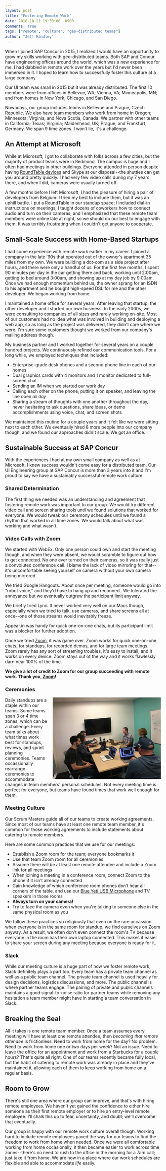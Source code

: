 ```yaml
---
layout: post
title: "Fostering Remote Work"
date: 2018-10-21 19:30:00 -0900
comments: true
tags: ["remote", "culture", "geo-distributed teams"]
author: "Jeff Handley"
---
```

When I joined SAP Concur in 2015, I realized I would have an opportunity to grow my skills working with geo-distributed teams. Both SAP and Concur have engineering offices around the world, which was a new experience for me. I had dabbled in remote work over the years but I'd never been immersed in it. I hoped to learn how to successfully foster this culture at a large company.

Our UI team was small in 2015 but it was already distributed. The first 10 members were from offices in Bellevue, WA; Vienna, VA; Minneapolis, MN; and from homes in New York, Chicago, and San Diego.

Nowadays, our group includes teams in Bellevue and Prague, Czech Republic. We also have team members who work from home in Oregon; Minnesota; Virginia; and Nova Scotia, Canada. We partner with other teams in California; Texas; Virginia; Maidenhead, UK; Prague; and Frankfurt, Germany. We span 9 time zones. I won't lie, it's a challenge.

## An Attempt at Microsoft
While at Microsoft, I got to collaborate with folks across a few cities, but the majority of product teams were in Redmond. The campus is huge and I often had meetings in other buildings. Everyone attended in person despite having [RoundTable devices](https://en.wikipedia.org/wiki/Microsoft_RoundTable) and Skype at our disposal--the shuttles can get you around pretty quickly. I had very few video calls during my 7 years there, and when I did, cameras were usually turned off.

A few months before I left Microsoft, I had the pleasure of hiring a pair of developers from Belgium. I tried my best to include them, but it was an uphill battle. I put a RoundTable in our standup space; I included dial-in instructions on meetings; I taught dozens of coworkers how to connect audio and turn on their cameras; and I emphasized that these remote team members were online late at night, so we should do our best to engage with them. It was terribly frustrating when I couldn't get anyone to cooperate.

## Small-Scale Success with Home-Based Startups
I had some experience with remote work earlier in my career. I joined a company in the late '90s that operated out of the owner's apartment 35 miles from my own. We were building a dot-com as a side project after hours, and there were only a handful of us. For the first few months, I spent 90 minutes per day in the car getting there and back, working until 2:00am, getting to bed around 3:00am, and showing up at my day job by 9:00am. Once we had enough momentum behind us, the owner sprang for an ISDN to his apartment and he bought high-speed DSL for me and the other developer. We began working from home.

I maintained a home office for several years. After leaving that startup, the other developer and I started our own business. In the early 2000s, we were consulting to companies of all sizes and rarely working on-site. Most of our customers had no idea what was involved in building and deploying a web app, so as long as the project was delivered, they didn't care where we were. I'm sure some customers thought we worked from our company's mailing address though.

My business partner and I worked together for several years on a couple hundred projects. We continuously refined our communication tools. For a long while, we employed techniques that included:

* Enterprise-grade desk phones and a second phone line in each of our homes
* Dual graphics cards with 4 monitors and 1 monitor dedicated to full-screen chat
* Sending an IM when we started our work day
* Calling each other on the phone, putting it on speaker, and leaving the line open _all day_
* Sharing a stream of thoughts with one another throughout the day, never hesitating to ask questions, share ideas, or demo accomplishments using voice, chat, and screen shots

We maintained this routine for a couple years and it felt like we were sitting next to each other. We eventually hired 8 more people into our company though, and we found our approaches didn't scale. We got an office.

## Sustainable Success at SAP Concur
With the experiences I had at my own small company as well as at Microsoft, I knew success wouldn't come easy for a distributed team. Our UI Engineering group at SAP Concur is more than 3 years into it and I'm proud to say we have a sustainably successful remote work culture.

### Shared Determination
The first thing we needed was an understanding and agreement that fostering remote work was important to our group. We would try different video call and screen sharing tools until we found solutions that worked for everyone. We would tweak our ceremony schedules until we found a rhythm that worked in all time zones. We would talk about what was working and what wasn't.

### Video Calls with Zoom
We started with WebEx. Only one person could own and start the meeting though, and when they were absent, we would scramble to figure out how to get connected. No one ever turned on their cameras, so it was really just a convoluted conference call. I blame the lack of video mirroring for that--it's uncomfortable seeing yourself on camera without your own camera being mirrored.

We tried Google Hangouts. About once per meeting, someone would go into "robot voice," and they'd have to hang up and reconnect. We tolerated the annoyance but we eventually outgrew the participant limit anyway.

We briefly tried Lync. It never worked very well on our Macs though, especially when we tried to talk, use cameras, and share screens all at once--one of those streams would inevitably freeze.

Appear.in was handy for quick one-on-one chats, but its participant limit was a blocker for further adoption.

Once we tried [Zoom](https://zoom.us), it was game over. Zoom works for quick one-on-one chats, for standups, for recorded demos, and for large team meetings. Zoom rarely has any sort of streaming troubles, it's easy to install, and it works on every device. Zoom stays out of the way and it works flawlessly darn near 100% of the time.

**We give a lot of credit to Zoom for our group succeeding with remote work. Thank you, [Zoom](https://twitter.com/zoom_us)!**

### Ceremonies
<img src="/img/postimages/2018-10-21-fostering-remote-work/standup.jpg" style="float:right; margin-left: 1em; width: 350px;" alt="standup meeting with everyone connected to Zoom" />
Daily standups are a staple within our teams. Some teams span 3 or 4 time zones, which can be a challenge. Every team talks about what times work best for standups, reviews, and sprint planning ceremonies. Teams occassionally rearrange ceremonies to accommodate changes in team members' personal schedules. Not every meeting time is perfect for everyone, but teams have found times that work well enough for them.

### Meeting Culture
Our Scrum Masters guide all of our teams to create working agreements. Since most of our teams have at least one remote team member, it's common for those working agreements to include statements about catering to remote members.

Here are some common practices that we use for our meetings:

* Establish a Zoom room for the team; everyone bookmarks it
* Use that team Zoom room for all ceremonies
* Assume there will be at least one remote attendee and include a Zoom link for all meetings
* When joining a meeting in a conference room, connect Zoom to the phone if it isn't already connected
* Gain knowledge of which conference room phones don't hear all corners of the table, and use our [Blue Yeti USB Microphone](https://amzn.to/2PNeP7N) and TV speakers in those rooms
* **Always turn on your camera!**
* Try to face the camera even when you're talking to someone else in the same physical room as you

We follow these practices so religiously that even on the rare occassion when everyone is in the same room for standup, we find ourselves on Zoom anyway. As a result, we often don't even connect the room's TV because everyone in the room has their own laptop connected. This makes it easier to share your screen during any meeting because everyone is ready for it.

### Slack
While our meeting culture is a huge part of how we foster remote work, Slack definitely plays a part too. Every team has a private team channel as well as a public team channel. The private team channel is used heavily for design decisions, logistics discussions, and more. The public channel is where partner teams engage. The pairing of private and public channels maintains a good signal-to-noise ratio for partner teams while removing any hesitation a team member might have in starting a team conversation in Slack.

## Breaking the Seal
All it takes is one remote team member. Once a team assumes every meeting will have at least one remote attendee, then _becoming that remote attendee_ is frictionless. Need to work from home for the day? No problem. Need to work from home one or two days per week? Not an issue. Need to leave the office for an appointment and work from a Starbucks for a couple hours? That's quite all right. One of our teams recently became fully local, but the habit of catering to remote work was already in place and they've maintained it, allowing each of them to keep working from home on a regular basis.

## Room to Grow
There's still one area where our group can improve, and that's with hiring remote employees. We haven't yet gained the confidence to either hire someone as their first remote employer or to hire an entry-level remote employee. I'll chalk this up to fear, uncertainty, and doubt; we'll overcome that eventually.

Our group is happy with our remote work culture overall though. Working hard to include remote employees paved the way for our teams to find the freedom to work from home when needed. Once we were all comfortable working from home occasionally, it then became easier to work across time zones--there's no need to rush to the office in the morning for a 7am call; just take it from home. We are now in a place where our work schedules are flexible and able to accommodate _life_ easily.
